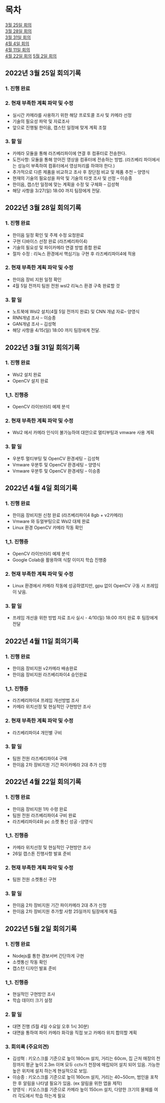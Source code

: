 # 목차
[3월 25일 회의](#2022년-3월-25일-회의기록)  
[3월 28일 회의](#2022년-3월-28일-회의기록)  
[3월 31일 회의](#2022년-3월-31일-회의기록)  
[4월 4일 회의](#2022년-4월-4일-회의기록)  
[4월 11일 회의](#2022년-4월-11일-회의기록)  
[4월 22일 회의](#2022년-4월-22일-회의기록) 
[5월 2일 회의](#2022년-5월-2일-회의기록) 

## 2022년 3월 25일 회의기록

### 1. 진행 완료
### 2. 현재 부족한 계획 파악 및 수정
* 실시간 카메라를 사용하기 위한 해당 프로토콜 조사 및 카메라 선정
* 기술의 필요성 파악 및 자료조사
* 앞으로 진행될 한이음, 캡스턴 일정에 맞게 계획 조절
### 3. 할 일
* 카메라 모듈을 통해 라즈베리파이에 연결 후 컴퓨터로 전송한다.
* 도전사항: 모듈을 통해 얻어진 영상을 컴퓨터에 전송하는 방법. (라즈베리 파이에서는 성능이 부족하여 컴퓨터에서 영상처리를 하여야 한다.)
* 추가적으로 다른 제품을 비교하고 조사 후 장단점 비교 및 제품 추천 – 양영식
* 현재의 기술의 필요성을 파악 및 기술의 타겟 조사 및 선정 – 이승종
* 한이음, 캡스턴 일정에 맞는 계획을 수정 및 구체화 – 김성혁
* 해당 사항을 3/27(일) 18:00 까지 팀장에게 전달.

## 2022년 3월 28일 회의기록
### 1. 진행 완료
* 한이음 일정 확인 및 주제 수정 요청완료
* 구현 디바이스 선정 완료 (라즈베리파이4)
* 기술의 필요성 및 파이카메라 연결 방법 종합 완료 
* 절차 수정 : 리눅스 환경에서 핵심기능 구현 후 라즈베리파이4에 적용
### 2. 현재 부족한 계획 파악 및 수정
* 한이음 장비 지원 일정 확인
* 4월 5일 전까지 팀원 전원 wsl2 리눅스 환경 구축 완료할 것 
### 3. 할 일
* 노트북에 Wsl2 설치(4월 5일 전까지 완료) 및 CNN 개념 자료– 양영식
* RNN개념 조사 – 이승종
* GAN개념 조사 – 김성혁
* 해당 사항을 4/15(일) 18:00 까지 팀장에게 전달.

## 2022년 3월 31일 회의기록
### 1. 진행 완료
* Wsl2 설치 완료
* OpenCV 설치 완료  
### 1_1. 진행중
* OpenCV 라이브러리 예제 분석 
### 2. 현재 부족한 계획 파악 및 수정
* Wsl2 에서 카메라 인식이 불가능하여 대안으로 멀티부팅과 vmware 사용 계획
### 3. 할 일
* 우분투 멀티부팅 및 OpenCV 환경세팅 – 김성혁
* Vmware 우분투 및 OpenCV 환경세팅 – 양영식
* Vmware 우분투 및 OpenCV 환경세팅 – 이승종

## 2022년 4월 4일 회의기록
### 1. 진행 완료
* 한이음 장비지원 신청 완료 (라즈베리파이4 8gb + v2카메라)
* Vmware 와 듀얼부팅으로 Wsl2 대체 완료 
* Linux 환경 OpenCV 카메라 작동 확인 
### 1_1. 진행중
* OpenCV 라이브러리 예제 분석 
* Google Colab을 활용하여 식칼 이미지 학습 진행중 
### 2. 현재 부족한 계획 파악 및 수정
* Linux 환경에서 카메라 작동에 성공하였지만, gpu 없이 OpenCV 구동 시 프레임이 낮음. 
### 3. 할 일
* 프레임 개선을 위한 방법 자료 조사 실시 - 4/10(일) 18:00 까지 완료 후 팀장에게 전달

## 2022년 4월 11일 회의기록
### 1. 진행 완료
* 한이음 장비지원 v2카메라 배송완료 
* 한이음 장비지원 라즈베리파이4 승인완료
### 1_1. 진행중
* 라즈베리파이4 프레임 개선방법 조사
* 카메라 위치선정 및 현실적인 구현방안 조사
### 2. 현재 부족한 계획 파악 및 수정
* 라즈베리파이4 개인별 구비 
### 3. 할 일
* 팀원 전원 라즈베리파이4 구매 
* 한이음 2차 장비지원 기간 파이카메라 2대 추가 신청 

## 2022년 4월 22일 회의기록
### 1. 진행 완료
* 한이음 장비지원 1차 수령 완료
* 팀원 전원 라즈베리파이4 구비 완료
* 라즈베리파이4와 pc 소켓 통신 성공 -양영식
### 1_1. 진행중
* 카메라 위치선정 및 현실적인 구현방안 조사
* 26일 캡스톤 진행사항 발표 준비 
### 2. 현재 부족한 계획 파악 및 수정
* 팀원 전원 소켓통신 구현
### 3. 할 일
* 한이음 2차 장비지원 기간 파이카메라 2대 추가 신청
* 한이음 2차 장비지원 추가할 사항 25일까지 팀장에게 제출

## 2022년 5월 2일 회의기록
### 1. 진행 완료
* Nodejs를 통한 경보서버 간단하게 구현
* 소켓통신 작동 확인 
* 캡스턴 디자인 발표 준비 
### 1_1. 진행중
* 현실적인 구현방안 조사
* 학습 데이터 크기 설정 
### 2. 할 일
* 대면 진행 (5월 4일 수요일 오후 1시 30분) 
* 대면을 통하여 파이 카메라 화각을 직접 보고 카메라 위치 합의할 계획
### 3. 회의록 (주요의견)
* 김성혁 : 키오스크를 기준으로 높이 180cm 설치, 거리는 60cm, 집 근처 매장의 천장까지 평균 높이 2.3m 이며 모두 cctv가 천장에 매립되어 설치 되어 있음. 가능한 높은 위치에 설치 하는게 현실적으로 보임. 
* 이승종 : 키오스크를 기준으로 높이 160cm 설치, 거리는 40~50cm, 범인을 포착한 후 알림을 나타낼 필요가 있음. (ex 알림을 위한 앱을 제작)
* 양영식 : 키오스크를 기준으로 카메라 높이 150cm 설치, 다양한 크기의 물체를 여러 각도에서 학습 하는게 필요

